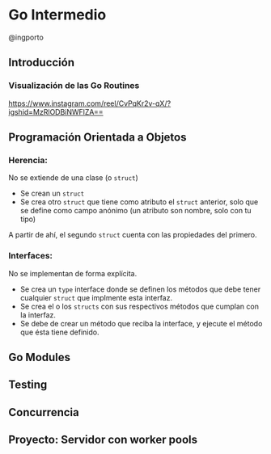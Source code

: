 # Go Intermedio
@ingporto

## Introducción
### Visualización de las Go Routines
https://www.instagram.com/reel/CvPqKr2v-qX/?igshid=MzRlODBiNWFlZA==

## Programación Orientada a Objetos

### Herencia:
No se extiende de una clase (o `struct`)
* Se crean un `struct`
* Se crea otro `struct` que tiene como atributo el `struct` anterior, solo que se define como campo anónimo (un atributo son nombre, solo con tu tipo)

A partir de ahí, el segundo `struct` cuenta con las propiedades del primero.

### Interfaces: 
No se implementan de forma explícita. 
* Se crea un `type` interface donde se definen los métodos que debe tener cualquier `struct` que implmente esta interfaz. 
* Se crea el o los `structs` con sus respectivos métodos que cumplan con la interfaz.
* Se debe de crear un método que reciba la interface, y ejecute el método que ésta tiene definido.

## Go Modules

## Testing

## Concurrencia

## Proyecto: Servidor con worker pools